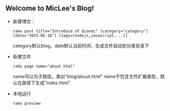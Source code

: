 ## Welcome to MicLee's Blog!

- 新建博文：

  ```rake post title="Introduce of Qianmi" [category="category"] [date="2015-05-18"] [tags=[nodejs,javascript,...]] ```

  category默认blog，date默认当前时间，生成文件自动到分类目录下

- 新建文件

  ```rake page name="about.html"```

  name可以为子路径，类似"blog/about.html"
  name不包含文件扩展类型，默认在路径下生成"index.html"

- 本地运行

  ```rake preview```
